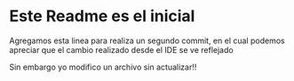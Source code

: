# Este Readme es el inicial

Agregamos esta linea para realiza un segundo commit, en el cual podemos apreciar que el cambio realizado desde el IDE se ve reflejado

Sin embargo yo modifico un archivo sin actualizar!!
